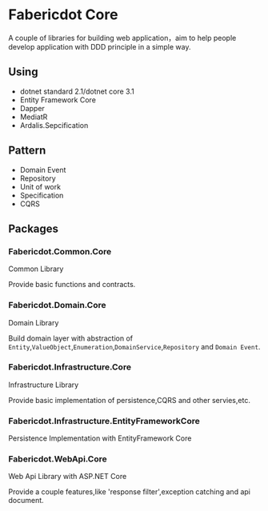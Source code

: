 # Fabericdot Core

 A couple of libraries for building web application，aim to help people develop application with DDD principle in a simple way. 



## Using

- dotnet standard 2.1/dotnet core 3.1
- Entity Framework Core
- Dapper
- MediatR
- Ardalis.Sepcification

## Pattern

- Domain Event
- Repository
- Unit of work
- Specification
- CQRS



## Packages

### Fabericdot.Common.Core

Common Library

Provide basic functions and contracts.

### Fabericdot.Domain.Core

Domain Library

Build domain layer with abstraction of  `Entity`,`ValueObject`,`Enumeration`,`DomainService`,`Repository` and `Domain Event`.

### Fabericdot.Infrastructure.Core

Infrastructure Library

Provide basic implementation of persistence,CQRS and other  servies,etc.

### Fabericdot.Infrastructure.EntityFrameworkCore

Persistence Implementation with EntityFramework Core

### Fabericdot.WebApi.Core

Web Api Library with ASP.NET Core

Provide a couple features,like 'response filter',exception catching and api document.